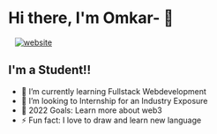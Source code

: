 # Hi there, I'm Omkar- 👋 

&nbsp;&nbsp;
[![website](./img/twitter-light.svg)
](https://twitter.com/omi__08)


## I'm a Student!!

- 🌱 I’m currently learning Fullstack Webdevelopment
- 👯 I’m looking to Internship for an Industry Exposure
- 🥅 2022 Goals: Learn more about web3
- ⚡ Fun fact: I love to draw and learn new language

